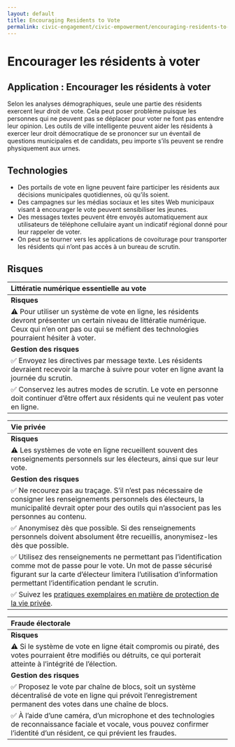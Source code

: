 ```yaml
---
layout: default
title: Encouraging Residents to Vote
permalink: civic-engagement/civic-empowerment/encouraging-residents-to-vote.html
---
```


# Encourager les résidents à voter

## Application : Encourager les résidents à voter

Selon les analyses démographiques, seule une partie des résidents exercent leur droit de vote. Cela peut poser problème puisque les personnes qui ne peuvent pas se déplacer pour voter ne font pas entendre leur opinion. Les outils de ville intelligente peuvent aider les résidents à exercer leur droit démocratique de se prononcer sur un éventail de questions municipales et de candidats, peu importe s’ils peuvent se rendre physiquement aux urnes.

## Technologies

* Des portails de vote en ligne peuvent faire participer les résidents aux décisions municipales quotidiennes, où qu’ils soient.
* Des campagnes sur les médias sociaux et les sites Web municipaux visant à encourager le vote peuvent sensibiliser les jeunes.
* Des messages textes peuvent être envoyés automatiquement aux utilisateurs de téléphone cellulaire ayant un indicatif régional donné pour leur rappeler de voter.
* On peut se tourner vers les applications de covoiturage pour transporter les résidents qui n’ont pas accès à un bureau de scrutin.

## Risques

| Littératie numérique essentielle au vote |
| :--- |
| **Risques** |
| ⚠ Pour utiliser un système de vote en ligne, les résidents devront présenter un certain niveau de littératie numérique. Ceux qui n’en ont pas ou qui se méfient des technologies pourraient hésiter à voter. |
| **Gestion des risques** |
| ✅ Envoyez les directives par message texte. Les résidents devraient recevoir la marche à suivre pour voter en ligne avant la journée du scrutin. |
| ✅ Conservez les autres modes de scrutin. Le vote en personne doit continuer d’être offert aux résidents qui ne veulent pas voter en ligne. |

| Vie privée |
| :--- |
| **Risques** |
| ⚠ Les systèmes de vote en ligne recueillent souvent des renseignements personnels sur les électeurs, ainsi que sur leur vote. |
| **Gestion des risques** |
| ✅ Ne recourez pas au traçage. S’il n’est pas nécessaire de consigner les renseignements personnels des électeurs, la municipalité devrait opter pour des outils qui n’associent pas les personnes au contenu. |
| ✅ Anonymisez dès que possible. Si des renseignements personnels doivent absolument être recueillis, anonymisez-les dès que possible. |
| ✅ Utilisez des renseignements ne permettant pas l’identification comme mot de passe pour le vote. Un mot de passe sécurisé figurant sur la carte d’électeur limitera l’utilisation d’information permettant l’identification pendant le scrutin. |
| ✅  Suivez les [pratiques exemplaires en matière de protection de la vie privée](../../meta-issues/privacy.md). |

| Fraude électorale |
| :--- |
| **Risques** |
| ⚠ Si le système de vote en ligne était compromis ou piraté, des votes pourraient être modifiés ou détruits, ce qui porterait atteinte à l’intégrité de l’élection. |
| **Gestion des risques** |
| ✅ Proposez le vote par chaîne de blocs, soit un système décentralisé de vote en ligne qui prévoit l’enregistrement permanent des votes dans une chaîne de blocs. |
| ✅ À l’aide d’une caméra, d’un microphone et des technologies de reconnaissance faciale et vocale, vous pouvez confirmer l’identité d’un résident, ce qui prévient les fraudes. |

